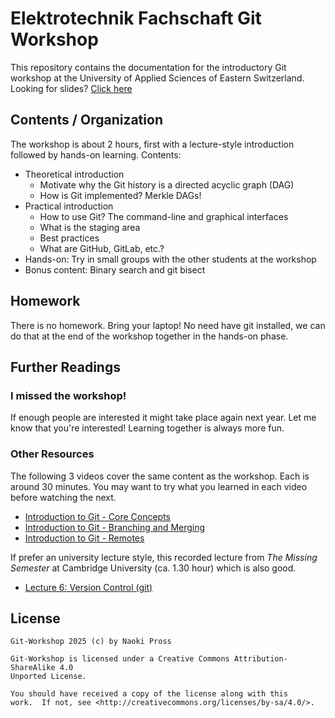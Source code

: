 # Elektrotechnik Fachschaft Git Workshop

This repository contains the documentation for the introductory Git workshop at the University of Applied Sciences of Eastern Switzerland. Looking for slides? [Click here](https://raw.githubusercontent.com/HSR-Stud/Git-Workshop/master/slides/slides.pdf)

## Contents / Organization

The workshop is about 2 hours, first with a lecture-style introduction followed
by hands-on learning. Contents:

 - Theoretical introduction
    * Motivate why the Git history is a directed acyclic graph (DAG)
    * How is Git implemented? Merkle DAGs!
 - Practical introduction  
    * How to use Git? The command-line and graphical interfaces
    * What is the staging area
    * Best practices
    * What are GitHub, GitLab, etc.?
 - Hands-on: Try in small groups with the other students at the workshop
 - Bonus content: Binary search and git bisect

## Homework

There is no homework. Bring your laptop! No need have git installed, we can do that at the end of the workshop together in the hands-on phase.

## Further Readings

### I missed the workshop!

If enough people are interested it might take place again next year. Let me know that you're interested! Learning together is always more fun.

### Other Resources

The following 3 videos cover the same content as the workshop. Each is around 30 minutes. You may want to try what you learned in each video before watching the next.

  - [Introduction to Git - Core Concepts](https://youtu.be/uR6G2v_WsRA)
  - [Introduction to Git - Branching and Merging](https://youtu.be/FyAAIHHClqI)
  - [Introduction to Git - Remotes](https://youtu.be/Gg4bLk8cGNo)

If prefer an university lecture style, this recorded lecture from *The Missing Semester* at Cambridge University (ca. 1.30 hour) which is also good.

 - [Lecture 6: Version Control (git)](https://youtu.be/2sjqTHE0zok)


## License
```
Git-Workshop 2025 (c) by Naoki Pross

Git-Workshop is licensed under a Creative Commons Attribution-ShareAlike 4.0
Unported License.

You should have received a copy of the license along with this
work.  If not, see <http://creativecommons.org/licenses/by-sa/4.0/>.
```
